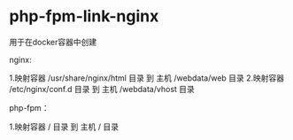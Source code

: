 # php-fpm-link-nginx

用于在docker容器中创建

nginx:

1.映射容器 /usr/share/nginx/html 目录 到 主机 /webdata/web 目录
2.映射容器 /etc/nginx/conf.d 目录 到 主机 /webdata/vhost 目录

php-fpm：

1.映射容器 / 目录 到 主机 / 目录
